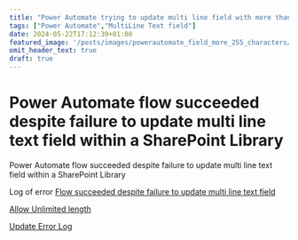 ```yaml
---
title: "Power Automate trying to update multi line field with more than 255 characters"
tags: ["Power Automate","MultiLine Text field"]
date: 2024-05-22T17:12:39+01:00
featured_image: '/posts/images/powerautomate_field_more_255_characters/changesetting.png'
omit_header_text: true
draft: true
---
```


# Power Automate flow succeeded despite failure to update multi line text field within a SharePoint Library 

Power Automate flow succeeded despite failure to update multi line text field within a SharePoint Library 


Log of error
[Flow succeeded despite failure to update multi line text field](../images/powerautomate_field_more_255_characters/FieldMoreThan255Characters.png)

[Allow Unlimited length](../images/powerautomate_field_more_255_characters/ModernEdit_AllowUnlimitedLength.png)

[Update Error Log](../images/powerautomate_field_more_255_characters/updatestatustofailed.png)